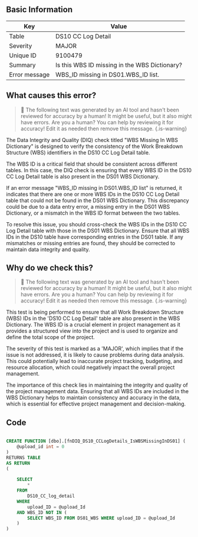 ## Basic Information
| Key         | Value          |
|-------------|----------------|
| Table       | DS10 CC Log Detail |
| Severity    | MAJOR |
| Unique ID   | 9100479   |
| Summary     | Is this WBS ID missing in the WBS Dictionary? |
| Error message | WBS_ID missing in DS01.WBS_ID list. |

## What causes this error?

> :robot: The following text was generated by an AI tool and hasn't been reviewed for accuracy by a human! It might be useful, but it also might have errors. Are you a human? You can help by reviewing it for accuracy! Edit it as needed then remove this message.
{.is-warning}

The Data Integrity and Quality (DIQ) check titled "WBS Missing In WBS Dictionary" is designed to verify the consistency of the Work Breakdown Structure (WBS) identifiers in the DS10 CC Log Detail table. 

The WBS ID is a critical field that should be consistent across different tables. In this case, the DIQ check is ensuring that every WBS ID in the DS10 CC Log Detail table is also present in the DS01 WBS Dictionary. 

If an error message "WBS_ID missing in DS01.WBS_ID list" is returned, it indicates that there are one or more WBS IDs in the DS10 CC Log Detail table that could not be found in the DS01 WBS Dictionary. This discrepancy could be due to a data entry error, a missing entry in the DS01 WBS Dictionary, or a mismatch in the WBS ID format between the two tables.

To resolve this issue, you should cross-check the WBS IDs in the DS10 CC Log Detail table with those in the DS01 WBS Dictionary. Ensure that all WBS IDs in the DS10 table have corresponding entries in the DS01 table. If any mismatches or missing entries are found, they should be corrected to maintain data integrity and quality.
## Why do we check this?

> :robot: The following text was generated by an AI tool and hasn't been reviewed for accuracy by a human! It might be useful, but it also might have errors. Are you a human? You can help by reviewing it for accuracy! Edit it as needed then remove this message.
{.is-warning}

This test is being performed to ensure that all Work Breakdown Structure (WBS) IDs in the 'DS10 CC Log Detail' table are also present in the WBS Dictionary. The WBS ID is a crucial element in project management as it provides a structured view into the project and is used to organize and define the total scope of the project. 

The severity of this test is marked as a 'MAJOR', which implies that if the issue is not addressed, it is likely to cause problems during data analysis. This could potentially lead to inaccurate project tracking, budgeting, and resource allocation, which could negatively impact the overall project management.

The importance of this check lies in maintaining the integrity and quality of the project management data. Ensuring that all WBS IDs are included in the WBS Dictionary helps to maintain consistency and accuracy in the data, which is essential for effective project management and decision-making.
## Code

```sql

CREATE FUNCTION [dbo].[fnDIQ_DS10_CCLogDetails_IsWBSMissingInDS01] (
	@upload_id int = 0
)
RETURNS TABLE
AS RETURN
(
	
	SELECT 
		*
	FROM 
		DS10_CC_log_detail
	WHERE 
		upload_ID = @upload_Id
	AND WBS_ID NOT IN (
		SELECT WBS_ID FROM DS01_WBS WHERE upload_ID = @upload_Id
	)
)
```
